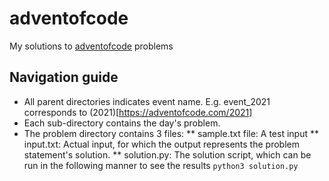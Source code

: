 # adventofcode

My solutions to [adventofcode](https://adventofcode.com/) problems

## Navigation guide

* All parent directories indicates event name. E.g. event_2021 corresponds to (2021)[https://adventofcode.com/2021]
* Each sub-directory contains the day's problem.
* The problem directory contains 3 files:
** sample.txt file: A test input
** input.txt: Actual input, for which the output represents the problem statement's solution.
** solution.py: The solution script, which can be run in the following manner to see the results
   ```python3 solution.py```  

 
